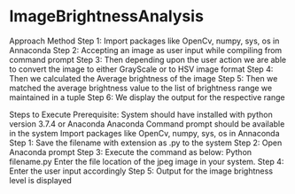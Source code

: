# ImageBrightnessAnalysis
Approach Method
Step 1: Import packages like OpenCv, numpy, sys, os in Annaconda
Step 2: Accepting an image as user input while compiling from command prompt
Step 3: Then depending upon the user action we are able to convert the image to either GrayScale or to HSV image format
Step 4: Then we calculated the Average brightness of the image
Step 5: Then we matched the average brightness value to the list of brightness range we maintained in a tuple
Step 6: We display the output for the respective range


Steps to Execute
Prerequisite: System should have installed with python version 3.7.4 or Anaconda
Anaconda Command prompt should be available in the system 
Import packages like OpenCv, numpy, sys, os in Annaconda
Step 1: Save the filename with extension as .py to the system
Step 2: Open Anaconda prompt
Step 3: Execute the command as below:
	 Python filename.py <file location of image file>
	Enter the file location of the jpeg image in your system.
Step 4: Enter the user input accordingly
Step 5: Output for the image brightness level is displayed 
